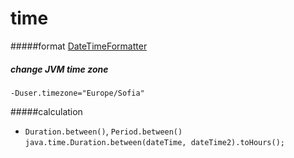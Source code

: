 time
======
#####format
[DateTimeFormatter](http://docs.oracle.com/javase/8/docs/api/java/time/format/DateTimeFormatter.html)

##### change JVM time zone
`-Duser.timezone="Europe/Sofia"`

#####calculation
- `Duration.between()`,  `Period.between()`
  `java.time.Duration.between(dateTime, dateTime2).toHours();`


